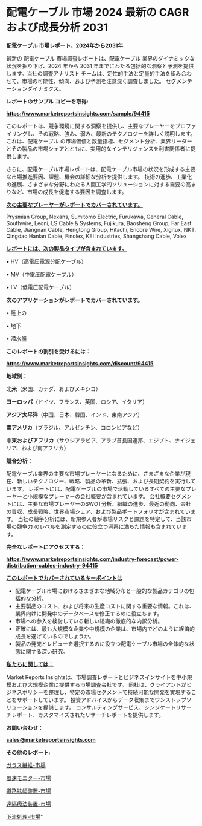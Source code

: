 # 配電ケーブル 市場 2024 最新の CAGR および成長分析 2031

<strong>配電ケーブル 市場レポート、2024年から2031年</strong>

最新の 配電ケーブル 市場調査レポートは、配電ケーブル 業界のダイナミックな状況を掘り下げ、2024 年から 2031 年までにわたる包括的な洞察と予測を提供します。当社の調査アナリスト チームは、定性的手法と定量的手法を組み合わせて、市場の可能性、傾向、および予測を注意深く調査しました。 セグメンテーションダイナミクス。



<strong>レポートのサンプル コピーを取得:</strong> <a href=https://www.marketreportsinsights.com/sample/94415>

<strong><u>https://www.marketreportsinsights.com/sample/94415</u></strong></a>

このレポートは、競争環境に関する洞察を提供し、主要なプレーヤーをプロファイリングし、その戦略、強み、弱み、最新のテクノロジーを詳しく説明します。 これは、配電ケーブル の市場価値と数量指標、セグメント分析、業界リーダーとその製品の市場シェアとともに、実用的なインテリジェンスを利害関係者に提供します。

さらに、配電ケーブル市場レポートは、配電ケーブル市場の状況を形成する主要な市場推進要因、課題、機会の詳細な分析を提供します。 技術の進歩、工業化の進展、さまざまな分野にわたる人間工学的ソリューションに対する需要の高まりなど、市場の成長を促進する要因を調査します。



<strong><u>次の主要なプレーヤーがレポートでカバーされています。</u></strong>

Prysmian Group, Nexans, Sumitomo Electric, Furukawa, General Cable, Southwire, Leoni, LS Cable & Systems, Fujikura, Baosheng Group, Far East Cable, Jiangnan Cable, Hengtong Group, Hitachi, Encore Wire, Xignux, NKT, Qingdao Hanlan Cable, Finolex, KEI Industries, Shangshang Cable, Volex



<strong><u><b>レポートには、次の製品タイプが含まれています。</b></u></strong>

• HV（高電圧電源分配ケーブル）

• MV（中電圧配電ケーブル）

• LV（低電圧配電ケーブル）



<strong><b>次のアプリケーションがレポートでカバーされています。</b></strong>

• 陸上の

• 地下

• 潜水艦



<strong><b>このレポートの割引を受けるには：</b></strong><a href=https://www.marketreportsinsights.com/discount/94415>

<strong><u>https://www.marketreportsinsights.com/discount/94415</u></strong></a>



<strong>地域別：</strong>



<strong>北米</strong>（米国、カナダ、およびメキシコ）



<strong>ヨーロッパ</strong>（ドイツ、フランス、英国、ロシア、イタリア）



<strong>アジア太平洋</strong>（中国、日本、韓国、インド、東南アジア）



<strong>南アメリカ</strong>（ブラジル、アルゼンチン、コロンビアなど）



<strong>中東およびアフリカ</strong>（サウジアラビア、アラブ首長国連邦、エジプト、ナイジェリア、および南アフリカ）



<strong>競合分析：</strong>

配電ケーブル業界の主要な市場プレーヤーになるために、さまざまな企業が現在、新しいテクノロジー、戦略、製品の革新、拡張、および長期契約を実行しています。 レポートには、配電ケーブルの市場で活動しているすべての主要なプレーヤーと小規模なプレーヤーの会社概要が含まれています。 会社概要セグメントには、主要な市場プレーヤーのSWOT分析、組織の進歩、最近の動向、会社の買収、成長戦略、世界市場シェア、および製品ポートフォリオが含まれています。 当社の競争分析には、新規参入者が市場リスクと課題を特定して、当該市場の競争力 のレベルを測定するのに役立つ洞察に満ちた情報も含まれています。



<strong>完全なレポートにアクセスする</strong>：

<a href=https://www.marketreportsinsights.com/industry-forecast/power-distribution-cables-industry-94415>

<strong><u>https://www.marketreportsinsights.com/industry-forecast/power-distribution-cables-industry-94415</u></strong></a>



<strong><u><b>このレポートでカバーされているキーポイントは</b></u></strong>
<ul>
  <li>配電ケーブル市場におけるさまざまな地域分布と一般的な製品カテゴリの包括的な分析。</li>
  <li>主要製品のコスト、および将来の生産コストに関する重要な情報。これは、業界向けに開発中のデータベースを修正するのに役立ちます。</li>
  <li>市場への参入を検討している新しい組織の徹底的な内訳分析。</li>
  <li>正確には、最も大規模な企業や中規模の企業は、市場内でどのように経済的成長を遂げているのでしょうか。</li>
  <li>製品の発売とレビューを選択するのに役立つ配電ケーブル市場の全体的な状態に関する深い研究。</li>
</ul>


<strong><u><b>私たちに関しては：</b></u></strong>

Market Reports Insightsは、市場調査レポートとビジネスインサイトを中小規模および大規模企業に提供する市場調査会社です。 同社は、クライアントがビジネスポリシーを整理し、特定の市場セグメントで持続可能な開発を実現することをサポートしています。 投資アドバイスからデータ収集までワンストップソリューションを提供します。 コンサルティングサービス、シンジケートリサーチレポート、カスタマイズされたリサーチレポートを提供します。



<strong><b>お問い合わせ</b></strong>：

<a href=mailto:sales@marketreportsinsights.com>

<strong><u>sales@marketreportsinsights.com</u></strong></a>



<strong>その他のレポート:</strong>

<a href=https://www.linkedin.com/pulse/ガラス繊維-市場-2023-最新の-cagr-および成長分析-2030-analytics-achievers-24-analysis-mz9cc/>ガラス繊維-市場</a>

<a href=https://www.linkedin.com/pulse/風速モニター-市場-2023-収益と成長ドライバー-2030-data-dive-discoveries-24-analysis-hnh4f/>風速モニター-市場</a>

<a href=https://www.linkedin.com/pulse/道路拡幅装置-市場-2023-swot-分析と成長率-2030-data-dive-discoveries-24-analysis-v6elf/>道路拡幅装置-市場</a>

<a href=https://www.linkedin.com/pulse/遠隔療法装置-市場-2023-swot-分析と最新イノベーション-2030-ywxef/>遠隔療法装置-市場</a>

<a href=https://www.linkedin.com/pulse/下流処理-市場-2023-最新の-cagr-および成長分析-2030-3o1mf/>下流処理-市場</a>"
